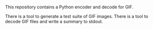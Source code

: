 This repository contains a Python encoder and decode for GIF.

There is a tool to generate a test suite of GIF images.
There is a tool to decode GIF files and write a summary to stdout.
